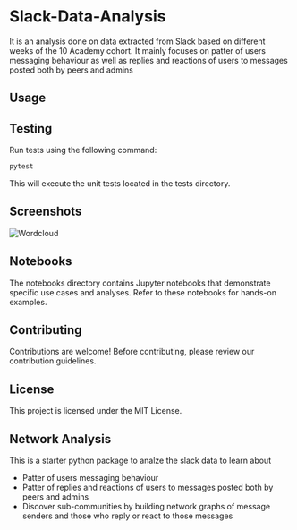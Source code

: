 
# Slack-Data-Analysis

It is an analysis done on data extracted from Slack based on different weeks of the 10 Academy cohort. It mainly focuses on patter of users messaging behaviour as well as replies and reactions of users to messages posted both by peers and admins

## Usage
## Testing
Run tests using the following command:

```bash
pytest
```
This will execute the unit tests located in the tests directory.

## Screenshots
![Wordcloud](images/wordcloud.png.png?raw=true "Word Cloud")

## Notebooks
The notebooks directory contains Jupyter notebooks that demonstrate specific use cases and analyses. Refer to these notebooks for hands-on examples.

## Contributing
Contributions are welcome! Before contributing, please review our contribution guidelines.

##  License
This project is licensed under the MIT License.

## Network Analysis

This is a starter python package to analze the slack data to learn about

* Patter of users messaging behaviour
* Patter of replies and reactions of users to messages posted both by peers and admins
* Discover sub-communities by building network graphs of message senders and those who reply or react to those messages






